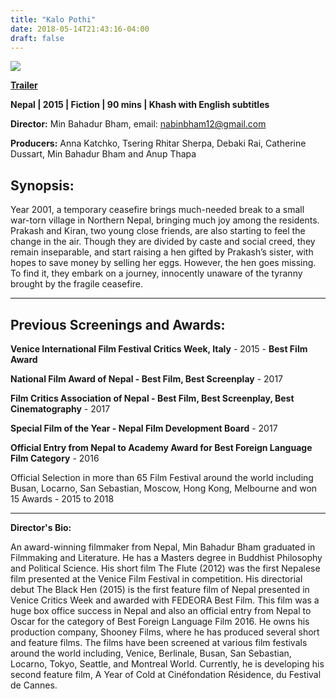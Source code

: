 ```yaml
---
title: "Kalo Pothi"
date: 2018-05-14T21:43:16-04:00
draft: false
---
```


![](/images/kalo-pothi.jpeg)

[**Trailer**](https://www.youtube.com/watch?v=ffrIqBM_EHM)

**Nepal | 2015 | Fiction | 90 mins | Khash with English subtitles**

**Director:** Min Bahadur Bham, email: nabinbham12@gmail.com

**Producers:** Anna Katchko, Tsering Rhitar Sherpa, Debaki Rai, Catherine Dussart, Min Bahadur Bham and Anup Thapa

## Synopsis:

Year 2001, a temporary ceasefire brings much-needed break to a small war-torn village in Northern Nepal, bringing much joy among the residents. Prakash and Kiran, two young close friends, are also starting to feel the change in the air. Though they are divided by caste and social creed, they remain inseparable, and start raising a hen gifted by Prakash’s sister, with hopes to save money by selling her eggs. However, the hen goes missing. To find it, they embark on a journey, innocently unaware of the tyranny brought by the fragile ceasefire. 

---

## Previous Screenings and Awards:

**Venice International Film Festival Critics Week, Italy** - 2015 - **Best Film Award**

**National Film Award of Nepal - Best Film, Best Screenplay** - 2017

**Film Critics Association of Nepal - Best Film, Best Screenplay, Best Cinematography** - 2017

**Special Film of the Year - Nepal Film Development Board** - 2017

**Official Entry from Nepal to Academy Award for Best Foreign Language Film Category** - 2016

Official Selection in more than 65 Film Festival around the world including Busan, Locarno, San Sebastian, Moscow, Hong Kong, Melbourne and won 15 Awards - 2015 to 2018

---

**Director's Bio:**

An award-winning filmmaker from Nepal, Min Bahadur Bham graduated in Filmmaking and Literature. He has a Masters degree in Buddhist Philosophy and Political Science. His short film The Flute (2012) was the first Nepalese film presented at the Venice Film Festival in competition. His directorial debut The Black Hen (2015) is the first feature film of Nepal presented in Venice Critics Week and awarded with FEDEORA Best Film. This film was a huge box office success in Nepal and also an official entry from Nepal to Oscar for the category of Best Foreign Language Film 2016. He owns his production company, Shooney Films, where he has produced several short and feature films. The films have been screened at various film festivals around the world including, Venice, Berlinale, Busan, San Sebastian, Locarno, Tokyo, Seattle, and Montreal World. Currently, he is developing his second feature film, A Year of Cold at Cinéfondation Résidence, du Festival de Cannes.